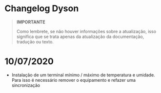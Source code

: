 # Changelog Dyson 

>**IMPORTANTE**
>
>Como lembrete, se não houver informações sobre a atualização, isso significa que se trata apenas da atualização da documentação, tradução ou texto.

# 10/07/2020

- Instalação de um terminal mínimo / máximo de temperatura e umidade. Para isso é necessário remover o equipamento e refazer uma sincronização
